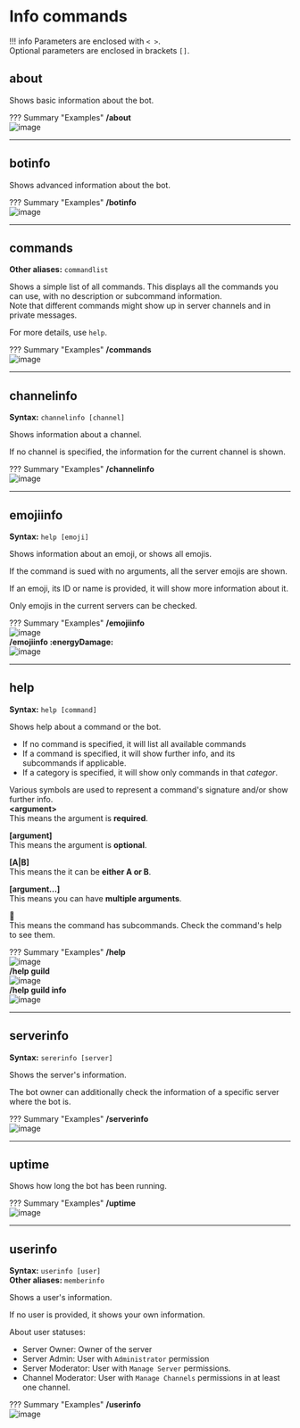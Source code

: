 # Info commands

!!! info
    Parameters are enclosed with `< >`.   
    Optional parameters are enclosed in brackets `[]`.
    
## about
Shows basic information about the bot.

??? Summary "Examples"
    **/about**  
    ![image](../assets/images/commands/info/about.png)

----

## botinfo
Shows advanced information about the bot.

??? Summary "Examples"
    **/botinfo**  
    ![image](../assets/images/commands/info/botinfo.png)

---

## commands
**Other aliases:** `commandlist`

Shows a simple list of all commands.
This displays all the commands you can use, with no description or subcommand information.    
Note that different commands might show up in server channels and in private messages.

For more details, use `help`.

??? Summary "Examples"
    **/commands**  
    ![image](../assets/images/commands/info/commands.png)

---

## channelinfo
**Syntax:** `channelinfo [channel]`

Shows information about a channel.

If no channel is specified, the information for the current channel is shown.

??? Summary "Examples"
    **/channelinfo**  
    ![image](../assets/images/commands/info/commands.png)

---

## emojiinfo
**Syntax:** `help [emoji]`

Shows information about an emoji, or shows all emojis.

If the command is sued with no arguments, all the server emojis are shown.

If an emoji, its ID or name is provided, it will show more information about it.

Only emojis in the current servers can be checked.

??? Summary "Examples"
    **/emojiinfo**  
    ![image](../assets/images/commands/info/emojiinfo_1.png)  
    **/emojiinfo :energyDamage:**  
    ![image](../assets/images/commands/info/emojiinfo_2.png)

---

## help
**Syntax:** `help [command]`

Shows help about a command or the bot.
        
- If no command is specified, it will list all available commands
- If a command is specified, it will show further info, and its subcommands if applicable.
- If a category is specified, it will show only commands in that *categor*.

Various symbols are used to represent a command's signature and/or show further info.  
**&lt;argument&gt;**  
This means the argument is __**required**__.

**[argument]**  
This means the argument is __**optional**__.

**[A|B]**  
This means the it can be __**either A or B**__.

**[argument...]**  
This means you can have __**multiple arguments**__.

🔸  
This means the command has subcommands.
Check the command's help to see them. 

??? Summary "Examples"
    **/help**  
    ![image](../assets/images/commands/info/help_1.png)  
    **/help guild**  
    ![image](../assets/images/commands/info/help_2.png)  
    **/help guild info**  
    ![image](../assets/images/commands/info/help_3.png)

----

## serverinfo
**Syntax:** `sererinfo [server]`

Shows the server's information.

The bot owner can additionally check the information of a specific server where the bot is.

??? Summary "Examples"
    **/serverinfo**  
    ![image](../assets/images/commands/info/serverinfo.png)

----

## uptime

Shows how long the bot has been running.

??? Summary "Examples"
    **/uptime**  
    ![image](../assets/images/commands/info/uptime.png)

---

## userinfo
**Syntax:** `userinfo [user]`  
**Other aliases:** `memberinfo`

Shows a user's information.

If no user is provided, it shows your own information.

About user statuses:

- Server Owner: Owner of the server
- Server Admin: User with `Administrator` permission
- Server Moderator: User with `Manage Server` permissions.
- Channel Moderator: User with `Manage Channels` permissions in at least one channel.

??? Summary "Examples"
    **/userinfo**  
    ![image](../assets/images/commands/info/userinfo.png)